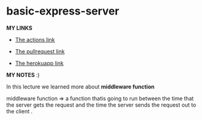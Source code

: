 # basic-express-server

**MY LINKS**


- [The actions link](https://github.com/neveenaburomman/basic-express-server/actions)

- [The pullrequest link](https://github.com/neveenaburomman/basic-express-server/pull/2)

- [The herokuapp link](https://neveen-server-deploy-dev.herokuapp.com/)


**MY NOTES** :)

In this lecture we learned  more about **middleware function** 

middleware function => a function thatis going to run between the time that the server gets the request and the time the server sends the request out to the client . 
